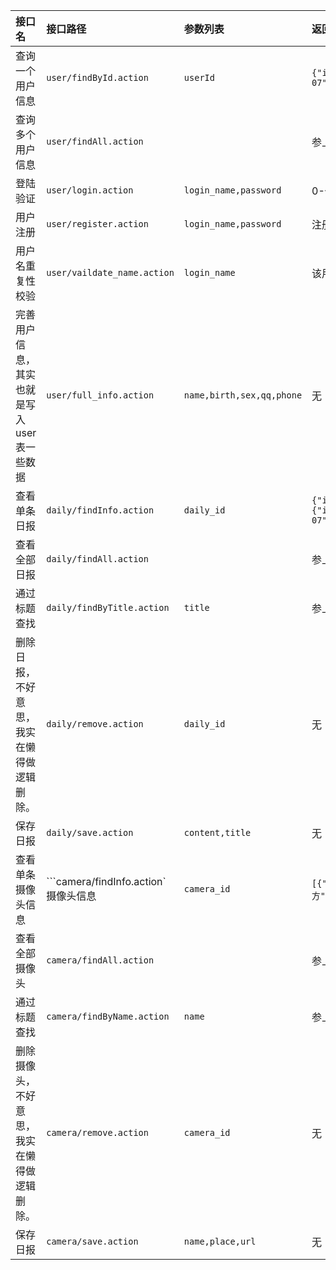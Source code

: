 |接口名|接口路径|参数列表|返回结果|
|:---|:---|:---|:---|
|查询一个用户信息|```user/findById.action```|```userId```|```{"id":1,"name":"LafiteHao","birth":"80-01-07","sex":"M","qq":"375199496","phone":"18554653013"}```|
|查询多个用户信息|```user/findAll.action```||参上|
|登陆验证|```user/login.action```|```login_name,password```|0-代码异常，1-登陆成功，2-用户名不存在，3-密码错误
|用户注册|```user/register.action```|```login_name,password```|注册成功|
|用户名重复性校验|```user/vaildate_name.action```|```login_name```|该用户名的个数|
|完善用户信息，其实也就是写入user表一些数据|```user/full_info.action```|```name,birth,sex,qq,phone```|无|
|查看单条日报|```daily/findInfo.action```|```daily_id```|```{"id":1,"login":{"id":1,"loginName":"lafite","password":"lafite123","user":{"id":1,"name":"LafiteHao","birth":"80-01-07","sex":"M","qq":"375199496","phone":"18554653013"}},"title":"test","content":"test"}```|
|查看全部日报|```daily/findAll.action```||参上|
|通过标题查找|```daily/findByTitle.action```|```title```|参上|
|删除日报，不好意思，我实在懒得做逻辑删除。|```daily/remove.action```|```daily_id```|无|
|保存日报|```daily/save.action```|```content,title```|无|
|查看单条摄像头信息|```camera/findInfo.action`摄像头信息|```camera_id```|```[{"id":1,"name":"测试摄像头","place":"我想我也不知道这是在什么地方","url":"place001/camera001"}]```|
|查看全部摄像头|```camera/findAll.action```||参上|
|通过标题查找|```camera/findByName.action```|```name```|参上|
|删除摄像头，不好意思，我实在懒得做逻辑删除。|```camera/remove.action```|```camera_id```|无|
|保存日报|```camera/save.action```|```name,place,url```|无|
